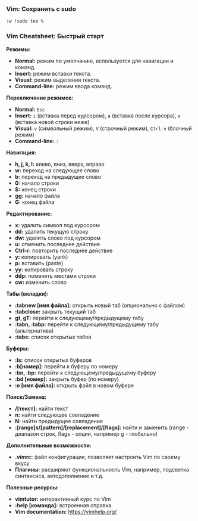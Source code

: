 ### Vim: Сохранить с sudo

```
:w !sudo tee %
```

### Vim Cheatsheet: Быстрый старт

**Режимы:**

* **Normal:** режим по умолчанию, используется для навигации и команд.
* **Insert:** режим вставки текста.
* **Visual:** режим выделения текста.
* **Command-line:** режим ввода команд.

**Переключение режимов:**

* **Normal:** `Esc`
* **Insert:** `i` (вставка перед курсором), `a` (вставка после курсора), `o` (вставка новой строки ниже)
* **Visual:** `v` (символьный режим), `V` (строчный режим), `Ctrl-v` (блочный режим)
* **Command-line:** `:`

**Навигация:**

* **h, j, k, l:** влево, вниз, вверх, вправо 
* **w:**  переход на следующее слово
* **b:** переход на предыдущее слово
* **0:** начало строки
* **$:** конец строки
* **gg:** начало файла
* **G:** конец файла

**Редактирование:**

* **x:** удалить символ под курсором
* **dd:** удалить текущую строку
* **dw:** удалить слово под курсором
* **u:** отменить последнее действие
* **Ctrl-r:** повторить последнее действие
* **y:** копировать (yank)
* **p:** вставить (paste)
* **yy:** копировать строку
* **ddp:** поменять местами строки
* **cw:** изменить слово

**Табы (вкладки):**

* **:tabnew [имя файла]:** открыть новый таб (опционально с файлом)
* **:tabclose:** закрыть текущий таб
* **gt, gT:** перейти к следующему/предыдущему табу
* **:tabn, :tabp:** перейти к следующему/предыдущему табу (альтернатива)
* **:tabs:** список открытых табов

**Буферы:**

* **:ls:** список открытых буферов
* **:b[номер]:** перейти к буферу по номеру
* **:bn, :bp:** перейти к следующему/предыдущему буферу
* **:bd [номер]:** закрыть буфер (по номеру)
* **:e [имя файла]:** открыть файл в новом буфере

**Поиск/Замена:**

* **/[текст]:** найти текст
* **n:** найти следующее совпадение
* **N:** найти предыдущее совпадение
* **:[range]s/[pattern]/[replacement]/[flags]:** найти и заменить (range - диапазон строк, flags - опции, например g - глобально)


**Дополнительные возможности:**

* **.vimrc:** файл конфигурации, позволяет настроить Vim по своему вкусу
* **Плагины:** расширяют функциональность Vim, например, подсветка синтаксиса, автодополнение и т.д.

**Полезные ресурсы:**

* **vimtutor:** интерактивный курс по Vim
* **:help [команда]:** встроенная справка
* **Vim documentation:** https://vimhelp.org/
